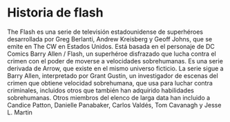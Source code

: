 # Historia de flash

The Flash es una serie de televisión estadounidense de superhéroes desarrollada por Greg Berlanti, Andrew Kreisberg y Geoff Johns, que se emite en The CW en Estados Unidos. Está basada en el personaje de DC Comics Barry Allen / Flash, un superhéroe disfrazado que lucha contra el crimen con el poder de moverse a velocidades sobrehumanas. Es una serie derivada de Arrow, que existe en el mismo universo ficticio. La serie sigue a Barry Allen, interpretado por Grant Gustin, un investigador de escenas del crimen que obtiene velocidad sobrehumana, que usa para luchar contra criminales, incluidos otros que también han adquirido habilidades sobrehumanas. Otros miembros del elenco de larga data han incluido a Candice Patton, Danielle Panabaker, Carlos Valdés, Tom Cavanagh y Jesse L. Martin

